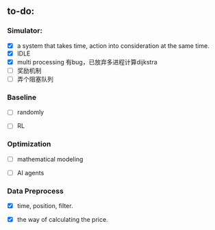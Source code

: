 ## to-do:

### Simulator:

- [x] a system that takes time, action into consideration at the same time.
- [x] IDLE
- [x] multi processing 有bug，已放弃多进程计算dijkstra
- [ ] 奖励机制
- [ ] 弄个阻塞队列

### Baseline

- [ ] randomly

- [ ] RL

### Optimization

- [ ] mathematical modeling

- [ ] AI agents

### Data Preprocess

- [x] time, position, filter.
- [x] the way of calculating the price.

